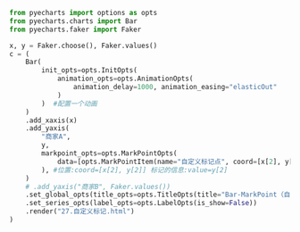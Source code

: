 
<BlogInfo id="645" title="55.自定义标记+动画" author="白日梦想猿" pv=0 read_times=0 pre_cost_time="0分40秒" category="pyecharts学习" tag_list="['pyecharts学习']" create_time="2021.01.22 14:07:40" update_time="2021.01.22 14:11:31" />

```python
from pyecharts import options as opts
from pyecharts.charts import Bar
from pyecharts.faker import Faker

x, y = Faker.choose(), Faker.values()
c = (
    Bar(
        init_opts=opts.InitOpts(
            animation_opts=opts.AnimationOpts(
                animation_delay=1000, animation_easing="elasticOut"
            )
        )  #配置一个动画
    )
    .add_xaxis(x)
    .add_yaxis(
        "商家A",
        y,
        markpoint_opts=opts.MarkPointOpts(
            data=[opts.MarkPointItem(name="自定义标记点", coord=[x[2], y[2]], value=y[2])]
        ), #位置:coord=[x[2], y[2]] 标记的信息:value=y[2]
    )
    # .add_yaxis("商家B", Faker.values())
    .set_global_opts(title_opts=opts.TitleOpts(title="Bar-MarkPoint（自定义）"))
    .set_series_opts(label_opts=opts.LabelOpts(is_show=False))
    .render("27.自定义标记.html")
)

```
